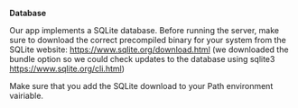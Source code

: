 **Database**

Our app implements a SQLite database. Before running the server, make sure to download the correct precompiled binary for your system from the SQLite website: https://www.sqlite.org/download.html (we downloaded the bundle option so we could check updates to the database using sqlite3 https://www.sqlite.org/cli.html)

Make sure that you add the SQLite download to your Path environment vairiable.
